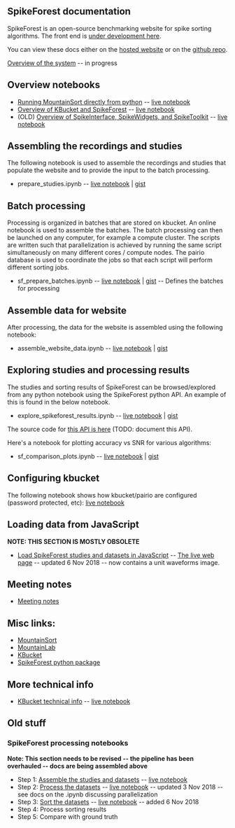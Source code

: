 ## SpikeForest documentation

SpikeForest is an open-source benchmarking website for spike sorting algorithms. The front end is [under development here](https://github.com/elovero/spike-front).

You can view these docs either on the [hosted website](https://users.flatironinstitute.org/~magland/spikeforest-docs/) or on the [github repo](https://github.com/flatironinstitute/spikeforest-docs/blob/master/docs/index.md).

[Overview of the system](overview.md) -- in progress

## Overview notebooks

* [Running MountainSort directly from python](https://gist.github.com/magland/ee686398228a16adf8b95af4edde096b) -- [live notebook](https://colab.research.google.com/gist/magland/ee686398228a16adf8b95af4edde096b)
* [Overview of KBucket and SpikeForest](https://gist.github.com/magland/318c7bc43df9dd528f667589eaa2482d) -- [live notebook](https://colab.research.google.com/gist/magland/318c7bc43df9dd528f667589eaa2482d)
* (OLD) [Overview of SpikeInterface, SpikeWidgets, and SpikeToolkit](https://gist.github.com/magland/e43542fe2dfe856fd04903b9ff1f8e4e) -- [live notebook](https://colab.research.google.com/gist/magland/e43542fe2dfe856fd04903b9ff1f8e4e)

## Assembling the recordings and studies

The following notebook is used to assemble the recordings and studies that populate the website and to provide the input to the batch processing.

* prepare_studies.ipynb -- [live notebook](https://colab.research.google.com/gist/magland/4b97b837c594469e48b405066aa5bca5/prepare_studies.ipynb) | [gist](https://gist.github.com/magland/4b97b837c594469e48b405066aa5bca5)

## Batch processing

Processing is organized in batches that are stored on kbucket. An online notebook is used to assemble the batches. The batch processing can then be launched on any computer, for example a compute cluster. The scripts are written such that parallelization is achieved by running the same script simultaneously on many different cores / compute nodes. The pairio database is used to coordinate the jobs so that each script will perform different sorting jobs.

* sf_prepare_batches.ipynb -- [live notebook](https://colab.research.google.com/gist/magland/1a35e661f783aa97e4b31f67075fe12f/sf_prepare_batches.ipynb) | [gist](https://gist.github.com/magland/1a35e661f783aa97e4b31f67075fe12f) -- Defines the batches for processing

## Assemble data for website

After processing, the data for the website is assembled using the following notebook:

* assemble_website_data.ipynb -- [live notebook](https://colab.research.google.com/gist/magland/436ec4c0bcd2958d170c3d5300faf8da/assemble_website_data.ipynb) | [gist](https://gist.github.com/magland/436ec4c0bcd2958d170c3d5300faf8da#file-assemble_website_data-ipynb)

## Exploring studies and processing results

The studies and sorting results of SpikeForest can be browsed/explored from any python notebook using the SpikeForest python API. An example of this is found in the below notebook.

* explore_spikeforest_results.ipynb -- [live notebook](https://colab.research.google.com/gist/magland/ec67d20c0a2c93ce2b6bc452d041783b/explore_spikeforest_results.ipynb) | [gist](https://gist.github.com/magland/ec67d20c0a2c93ce2b6bc452d041783b#file-explore_spikeforest_results-ipynb)

The source code for [this API is here](https://github.com/magland/spikeforest/blob/master/spikeforest/sfdata/sfdata.py) (TODO: document this API).

Here's a notebook for plotting accuracy vs SNR for various algorithms:

* sf_comparison_plots.ipynb -- [live notebook](https://colab.research.google.com/gist/magland/5c82306f20aa2a81ba9d429b5e1d3c23/sf_comparison_plots.ipynb) | [gist](https://gist.github.com/magland/5c82306f20aa2a81ba9d429b5e1d3c23#file-sf_comparison_plots-ipynb)

## Configuring kbucket

The following notebook shows how kbucket/pairio are configured (password protected, etc): [live notebook](https://colab.research.google.com/gist/magland/b4e675106063f0dd763b24c93d2ec395/kbucket_config.ipynb)

## Loading data from JavaScript

**NOTE: THIS SECTION IS MOSTLY OBSOLETE**

* [Load SpikeForest studies and datasets in JavaScript](https://codesandbox.io/s/w7pp32vo0w) -- [The live web page](https://w7pp32vo0w.codesandbox.io/) -- updated 6 Nov 2018 -- now contains a unit waveforms image.

## Meeting notes

* [Meeting notes](meeting_notes.md)

## Misc links:

* [MountainSort](mountainsort.md)
* [MountainLab](mountainlab.md)
* [KBucket](kbucket.md)
* [SpikeForest python package](https://github.com/magland/spikeforest)

## More technical info

* [KBucket technical info](https://gist.github.com/magland/fb2a879975f6e1d44cc624297c1b6656#file-kbucket_technical_info-ipynb) -- [live notebook](https://colab.research.google.com/gist/magland/fb2a879975f6e1d44cc624297c1b6656)

## Old stuff

### SpikeForest processing notebooks

**Note: This section needs to be revised -- the pipeline has been overhauled -- docs are being assembled above**

* Step 1: [Assemble the studies and datasets](https://gist.github.com/magland/4b97b837c594469e48b405066aa5bca5) -- [live notebook](https://colab.research.google.com/gist/magland/4b97b837c594469e48b405066aa5bca5/prepare_studies.ipynb)
* Step 2: [Process the datasets](https://gist.github.com/magland/9d9d1a0a58aa694d5c2e71e3717dd1ef#file-notebook-ipynb) -- [live notebook](https://colab.research.google.com/gist/magland/9d9d1a0a58aa694d5c2e71e3717dd1ef) -- updated 3 Nov 2018 -- see docs on the .ipynb discussing parallelization
* Step 3: [Sort the datasets](https://gist.github.com/magland/3ba2b1fe6ff138deba0edaedb5de5867#file-notebook-ipynb) -- [live notebook](https://colab.research.google.com/gist/magland/3ba2b1fe6ff138deba0edaedb5de5867) -- added 6 Nov 2018
* Step 4: Process sorting results
* Step 5: Compare with ground truth

